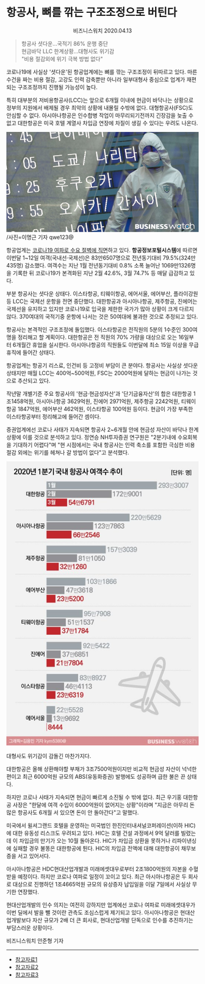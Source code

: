 # 항공사, 뼈를 깎는 구조조정으로 버틴다

<center>비즈니스워치 2020.04.13</center>

> 항공사 셧다운…국적기 86% 운행 중단  
현금바닥 LLC 한계상황…대형사도 위기감  
"비용 절감외에 위기 극복 방법 없다"

코로나19에 사실상 '셧다운'된 항공업계에는 뼈를 깎는 구조조정이 뒤따르고 있다. 마른수건을 짜는 비용 절감, 고강도 인력 감축뿐만 아니라 일부대형사 중심으로 업계가 재편되는 구조조정까지 진행될 가능성이 높다.

특히 대부분의 저비용항공사(LCC)는 앞으로 6개월 이내에 현금이 바닥나는 상황으로 정부의 지원에서 배제될 경우 최악의 상황에 내몰릴 수밖에 없다. 대형항공사(FSC)도 안심할 수 없다. 아시아나항공은 인수합병 작업이 마무리되기전까지 긴장감을 늦출 수 없고 대한항공은 미국 호텔 계열사 차입금 연장에 차질이 생길 수 있다는 우려도 나온다.

![항공사](../img/airport.jpg)
/사진=이명근 기자 qwe123@

항공업계는 <u>코로나19 여파로 수요 절벽에 직면</u>하고 있다. **항공정보포털시스템**에 따르면 이번달 1~12일 여객(국내선·국제선)은 83만6507명으로 전년동기대비 79.5%(324만435명) 감소했다. 여객수는 지난 1월 전년동기대비 0.8% 소폭 늘어난 1069만1326명을 기록한 뒤 코로나19가 본격화된 지난 2월 42.6%, 3월 74.7% 등 매달 급감하고 있다.

부분 항공사는 셧다운 상태다. 이스타항공, 티웨이항공, 에어서울, 에어부산, 플라이강원 등 LCC는 국제선 운항을 전면 중단했다. 대한항공과 아시아나항공, 제주항공, 진에어는 국제선을 유지하고 있지만 코로나19로 입국을 제한한 국가가 많아 상황이 크게 다르지 않다. 370여대의 국적기중 운항에 나서는 것은 50여대에 불과한 것으로 추정되고 있다.

항공사는 본격적인 구조조정에 돌입했다. 이스타항공은 전직원의 5분의 1수준인 300여명을 정리해고 할 계획이다. 대한항공은 전 직원의 70% 가량을 대상으로 오는 16일부터 6개월간 휴업을 실시한다. 아시아나항공의 직원들도 이번달에 최소 15일 이상을 무급휴직에 들어간 상태다.

항공업계는 항공기 리스료, 인건비 등 고정비 부담이 큰 분야다. 항공사는 사실상 셧다운 상태지만 매월 LCC는 400억~500억원, FSC는 2000억원에 달하는 현금이 나가는 것으로 추산되고 있다.

작년말 개별기준 주요 항공사의 '현금·현금성자산'과 '단기금융자산'의 합은 대한항공 1조1458억원, 아시아나항공 3629억원, 진에어 2971억원, 제주항공 2242억원, 티웨이항공 1847억원, 에어부산 462억원, 이스타항공 100억원 등이다. 현금이 가장 부족한 이스타항공부터 정리해고에 들어간 셈이다.

증권업계에선 코로나 사태가 지속되면 항공사 2~6개월 안에 현금성 자산이 바닥나 한계 상황에 이를 것으로 분석하고 있다. 정연승 NH투자증권 연구원은 "2분기내에 수요회복을 기대하기 어렵다"며 "현 시점에서는 국내 항공사는 인력 축소를 포함한 극심한 비용 절감 외에는 위기를 헤쳐나 갈 방법이 없다"고 분석했다.

![여객수 추이](../img/airport2.jpg)

대형사도 위기감이 감돌긴 마찬가지다.

대한항공은 올해 상환해야할 부채가 3조7500억원이지만 비교적 현금성 자산이 넉넉한 편이고 최근 6000억원 규모의 ABS(유동화증권) 발행에도 성공하며 급한 불은 끈 상태다. 

하지만 코로나 사태가 지속되면 현금이 빠르게 소진될 수 밖에 없다. 최근 우기홍 대한항공 사장은 "한달에 여객 수입이 6000억원이 없어지는 상황"이라며 "지금은 아무리 돈 많은 항공사도 6개월 서 있으면 돈이 안 돌아간다"고 말했다.

미국에서 윌셔그랜드 호텔을 운영하는 미국법인 한진인터내셔널코퍼레이션(이하 HIC)에 대한 유동성 리스크도 우려되고 있다. HIC는 호텔 건설 과정에서 9억 달러를 빌렸는데 이 차입금의 만기가 오는 10월 돌아온다. HIC가 차입금 상환을 못하거나 리파이낸싱에 실패할 경우 불똥은 대한항공에 튄다. HIC의 차입금 전액에 대해 대한항공이 채무보증을 서고 있어서다.

아시아나항공은 HDC현대산업개발과 미래에셋대우로부터 2조1800억원의 자본을 수혈 받을 예정이다. 하지만 코로나 여파로 일정이 꼬이고 있다. 최근 아시아나항공은 두 회사로 대상으로 진행하던 1조4665억원 규모의 유상증자 납입일을 이달 7일에서 사실상 무기한 연장했다.

현대산업개발의 인수 의지는 여전히 강하지만 업계에선 코로나 여파로 미래에셋대우가 이번 딜에서 발을 뺄 것이란 관측도 조심스럽게 제기되고 있다. 아시아나항공은 현대산업개발보다 자산 규모가 2배 더 큰 회사로, 현대산업개발 단독으로 인수를 추진하기는 부담스러운 상황이다.

비즈니스워치 안준형 기자

---

* [참고자료1](https://cizz3007.github.io/%EB%A7%88%ED%81%AC%EB%8B%A4%EC%9A%B4/%EB%AC%B8%EB%B2%95/markdown/2018/04/08/markdown/)  
* [참고자료2](https://heropy.blog/2017/09/30/markdown/)  
* [참고자료3](https://anys4udoc.readthedocs.io/en/latest/attach/doc-markdown.html)
